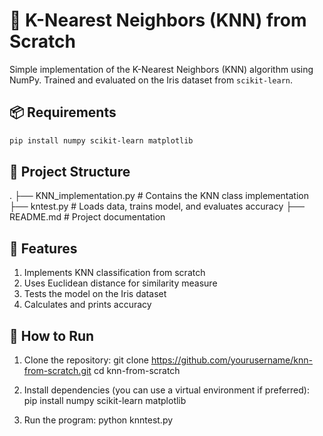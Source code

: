 # 🧠 K-Nearest Neighbors (KNN) from Scratch

Simple implementation of the K-Nearest Neighbors (KNN) algorithm using NumPy. Trained and evaluated on the Iris dataset from `scikit-learn`.

## 📦 Requirements

```bash
pip install numpy scikit-learn matplotlib
```
## 📁 Project Structure
.
├── KNN_implementation.py   # Contains the KNN class implementation
├── kntest.py                 # Loads data, trains model, and evaluates accuracy
├── README.md               # Project documentation

## 🧪 Features
1. Implements KNN classification from scratch
2. Uses Euclidean distance for similarity measure
3. Tests the model on the Iris dataset
4. Calculates and prints accuracy

## 🚀 How to Run
1. Clone the repository:
git clone https://github.com/yourusername/knn-from-scratch.git
cd knn-from-scratch

2. Install dependencies (you can use a virtual environment if preferred):
pip install numpy scikit-learn matplotlib

3. Run the program:
python knntest.py
